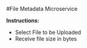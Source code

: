 #File Metadata Microservice

**Instructions:**

* Select File to be Uploaded
* Receive file size in bytes
